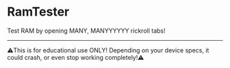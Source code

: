 # RamTester
Test RAM by opening MANY, MANYYYYYY rickroll tabs! 

---

⚠️This is for educational use ONLY! Depending on your device specs, it could crash, or even stop working completely!⚠️
